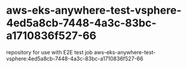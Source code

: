 # aws-eks-anywhere-test-vsphere-4ed5a8cb-7448-4a3c-83bc-a1710836f527-66
repository for use with E2E test job aws-eks-anywhere-test-vsphere:4ed5a8cb-7448-4a3c-83bc-a1710836f527-66
